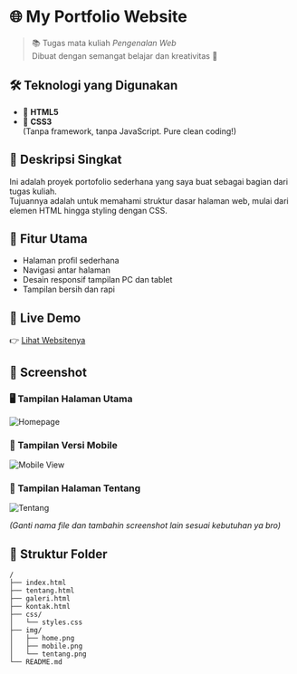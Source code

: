 # 🌐 My Portfolio Website

> 📚 Tugas mata kuliah *Pengenalan Web*  
> Dibuat dengan semangat belajar dan kreativitas 💪

## 🛠️ Teknologi yang Digunakan

- 🔹 **HTML5**  
- 🔹 **CSS3**  
(Tanpa framework, tanpa JavaScript. Pure clean coding!)

## 📄 Deskripsi Singkat

Ini adalah proyek portofolio sederhana yang saya buat sebagai bagian dari tugas kuliah.  
Tujuannya adalah untuk memahami struktur dasar halaman web, mulai dari elemen HTML hingga styling dengan CSS.

## 🎯 Fitur Utama

- Halaman profil sederhana  
- Navigasi antar halaman  
- Desain responsif tampilan PC dan tablet  
- Tampilan bersih dan rapi

## 🚀 Live Demo

👉 [Lihat Websitenya](https://arifrenggy.vercel.app)

## 📸 Screenshot

### 🖥️ Tampilan Halaman Utama
![Homepage](./img/home.png)

### 📱 Tampilan Versi Mobile
![Mobile View](./img/mobile.png)

### 📄 Tampilan Halaman Tentang
![Tentang](./img/tentang.png)

_(Ganti nama file dan tambahin screenshot lain sesuai kebutuhan ya bro)_

## 📁 Struktur Folder

```plaintext
/
├── index.html
├── tentang.html
├── galeri.html
├── kontak.html
├── css/
│   └── styles.css
├── img/
│   ├── home.png
│   ├── mobile.png
│   └── tentang.png
└── README.md

